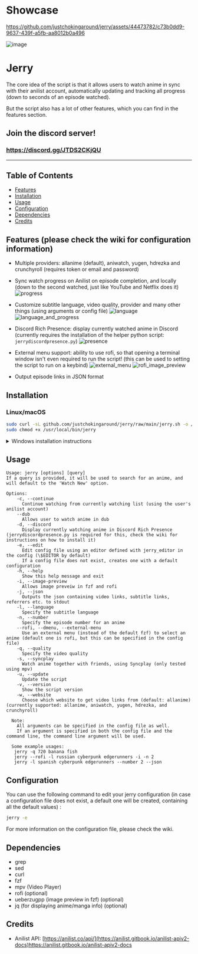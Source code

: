 # Showcase

https://github.com/justchokingaround/jerry/assets/44473782/c73b0dd9-9637-439f-a5fb-aa8012b0a496

![image](https://github.com/justchokingaround/jerry/assets/44473782/9f49b6e1-a07a-4610-b893-6a5ab816c40b)


# Jerry
The core idea of the script is that it allows users to watch anime in sync with their anilist account, automatically updating and tracking all progress (down to seconds of an episode watched).

But the script also has a lot of other features, which you can find in the features section.

## Join the discord server!

### https://discord.gg/JTDS2CKjQU

---
## Table of Contents
- [Features](#features-please-check-the-wiki-for-configuration-information)
- [Installation](#installation)
- [Usage](#usage)
- [Configuration](#configuration)
- [Dependencies](#dependencies)
- [Credits](#credits)

## Features (please check the wiki for configuration information)
- Multiple providers: allanime (default), aniwatch, yugen, hdrezka and crunchyroll (requires token or email and password)
- Sync watch progress on Anilist on episode completion, and locally (down to the second watched, just like YouTube and Netflix does it)
![progress](./assets/progress.png)

- Customize subtitle language, video quality, provider and many other things (using arguments or config file)
![language](./assets/language.png)
![language_and_progress](./assets/language_and_progress.png)

- Discord Rich Presence: display currently watched anime in Discord (currently requires the installation of the helper python script: `jerrydiscordpresence.py`)
![presence](./assets/presence.png)

- External menu support: ability to use rofi, so that opening a terminal window isn't even required to run the script! (this can be used to setting the script to run on a keybind)
![external_menu](./assets/external_menu.png)
![rofi_image_preview](./assets/rofi_image_preview.png)

- Output episode links in JSON format


## Installation
### Linux/macOS
```sh
sudo curl -sL github.com/justchokingaround/jerry/raw/main/jerry.sh -o /usr/local/bin/jerry &&
sudo chmod +x /usr/local/bin/jerry
```

<details>
<summary>Windows installation instructions</summary>

* This guide covers how to install and use jerry with the Windows Terminal (which comes pre-installed with Windows 11), you could also use a different terminal emulator, that supports fzf, like for example Wezterm
* Note that the Git Bash terminal does *not* have proper 
fzf support

Basically, what we are going to do is install the bash shell and use it to install the shell script. We will also install the mpv video player and fzf, which are required for the script to work.

1. Install scoop

Open a PowerShell terminal https://learn.microsoft.com/en-us/powershell/scripting/install/installing-powershell-on-windows?view=powershell-7.2#msi (version 5.1 or later) and run:

```ps
Set-ExecutionPolicy RemoteSigned -Scope CurrentUser
irm get.scoop.sh | iex
```

2. Install git,mpv and fzf

```ps
scoop bucket add extras
scoop install git mpv fzf
```
3. Install windows terminal (you don't need to have a microsoft account for that)
   https://learn.microsoft.com/en-us/windows/terminal/install

4. Install git bash (select the option to add it to the windows terminal during installation)
   https://git-scm.com/download/win

(The next steps are to be done in the windows terminal, in a bash shell)

5. Download the script file to the current directory
```sh
curl -O "https://raw.githubusercontent.com/justchokingaround/jerry/main/jerry.sh"
```

6. Give it executable permissions
```sh
chmod +x jerry.sh
```

7. Copy the script to path
```sh
cp jerry.sh /usr/bin/jerry
```

8. Use jerry
```sh
jerry --help
```

</details>


## Usage
```
Usage: jerry [options] [query]
If a query is provided, it will be used to search for an anime, and will default to the 'Watch New' option.

Options:
    -c, --continue
      Continue watching from currently watching list (using the user's anilist account)
    --dub
      Allows user to watch anime in dub
    -d, --discord
      Display currently watching anime in Discord Rich Presence (jerrydiscordpresence.py is required for this, check the wiki for instructions on how to install it)
    -e, --edit
      Edit config file using an editor defined with jerry_editor in the config (\$EDITOR by default)
      If a config file does not exist, creates one with a default configuration
    -h, --help
      Show this help message and exit
    -i, --image-preview
      Allows image preveiw in fzf and rofi
    -j, --json
      Outputs the json containing video links, subtitle links, referrers etc. to stdout
    -l, --language
      Specify the subtitle language
    -n, --number
      Specify the episode number for an anime
    --rofi, --dmenu, --external-menu
      Use an external menu (instead of the default fzf) to select an anime (default one is rofi, but this can be specified in the config file)
    -q, --quality
      Specify the video quality
    -s, --syncplay
      Watch anime together with friends, using Syncplay (only tested using mpv)
    -u, --update
      Update the script
    -v, --version
      Show the script version
    -w, --website
      Choose which website to get video links from (default: allanime) (currently supported: allanime, aniwatch, yugen, hdrezka, and crunchyroll)

  Note: 
    All arguments can be specified in the config file as well.
    If an argument is specified in both the config file and the command line, the command line argument will be used.

  Some example usages:
   jerry -q 720 banana fish
   jerry --rofi -l russian cyberpunk edgerunners -i -n 2
   jerry -l spanish cyberpunk edgerunners --number 2 --json
```
## Configuration

You can use the following command to edit your jerry configuration (in case a configuration file does not exist, a default one will be created, containing all the default values) :
```sh
jerry -e
```

For more information on the configuration file, please check the wiki.

## Dependencies
- grep
- sed
- curl
- fzf
- mpv (Video Player)
- rofi (optional)
- ueberzugpp (image preview in fzf) (optional)
- jq (for displaying anime/manga info) (optional)

## Credits
- Anilist API: [https://anilist.co/api/](https://anilist.gitbook.io/anilist-apiv2-docs)https://anilist.gitbook.io/anilist-apiv2-docs
